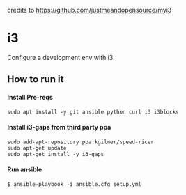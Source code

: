 credits to https://github.com/justmeandopensource/myi3

# i3
Configure a development env with i3.

## How to run it
#### Install Pre-reqs
```
sudo apt install -y git ansible python curl i3 i3blocks
```
#### Install i3-gaps from third party ppa
```
sudo add-apt-repository ppa:kgilmer/speed-ricer
sudo apt-get update
sudo apt-get install -y i3-gaps
```
#### Run ansible
```
$ ansible-playbook -i ansible.cfg setup.yml
```
